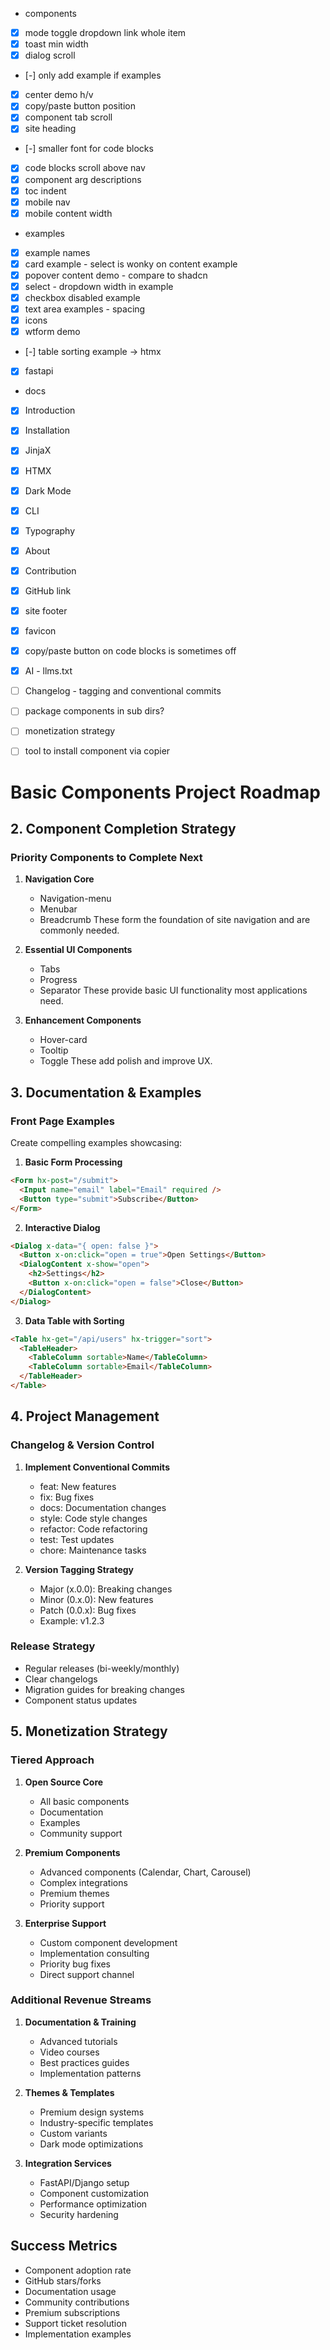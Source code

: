 - components
- [x] mode toggle dropdown link whole item
- [x] toast min width
- [x] dialog scroll 
- [-] only add example if examples
- [x] center demo h/v
- [x] copy/paste button position
- [x] component tab scroll 
- [x] site heading
- [-] smaller font for code blocks
- [x] code blocks scroll above nav
- [x] component arg descriptions
- [x] toc indent
- [x] mobile nav
- [x] mobile content width

- examples
- [x] example names
- [x] card example - select is wonky on content example
- [x] popover content demo - compare to shadcn
- [x] select - dropdown width in example
- [x] checkbox disabled example
- [x] text area examples - spacing
- [x] icons
- [x] wtform demo
- [-] table sorting example -> htmx
- [x] fastapi 

- docs
- [x] Introduction
- [x] Installation
- [x] JinjaX
- [x] HTMX
- [x] Dark Mode
- [x] CLI
- [x] Typography
- [x] About
- [x] Contribution
- [x] GitHub link
- [x] site footer
- [x] favicon
- [x] copy/paste button on code blocks is sometimes off
- [x] AI - llms.txt
- [ ] Changelog - tagging and conventional commits
- [ ] package components in sub dirs?
- [ ] monetization strategy
- [ ] tool to install component via copier



# Basic Components Project Roadmap


## 2. Component Completion Strategy

### Priority Components to Complete Next
1. **Navigation Core**
    - Navigation-menu
    - Menubar
    - Breadcrumb
      These form the foundation of site navigation and are commonly needed.

2. **Essential UI Components**
    - Tabs
    - Progress
    - Separator
      These provide basic UI functionality most applications need.

3. **Enhancement Components**
    - Hover-card
    - Tooltip
    - Toggle
      These add polish and improve UX.


## 3. Documentation & Examples

### Front Page Examples
Create compelling examples showcasing:
1. **Basic Form Processing**
```html
<Form hx-post="/submit">
  <Input name="email" label="Email" required />
  <Button type="submit">Subscribe</Button>
</Form>
```

2. **Interactive Dialog**
```html
<Dialog x-data="{ open: false }">
  <Button x-on:click="open = true">Open Settings</Button>
  <DialogContent x-show="open">
    <h2>Settings</h2>
    <Button x-on:click="open = false">Close</Button>
  </DialogContent>
</Dialog>
```

3. **Data Table with Sorting**
```html
<Table hx-get="/api/users" hx-trigger="sort">
  <TableHeader>
    <TableColumn sortable>Name</TableColumn>
    <TableColumn sortable>Email</TableColumn>
  </TableHeader>
</Table>
```

## 4. Project Management
### Changelog & Version Control
1. **Implement Conventional Commits**
    - feat: New features
    - fix: Bug fixes
    - docs: Documentation changes
    - style: Code style changes
    - refactor: Code refactoring
    - test: Test updates
    - chore: Maintenance tasks

2. **Version Tagging Strategy**
    - Major (x.0.0): Breaking changes
    - Minor (0.x.0): New features
    - Patch (0.0.x): Bug fixes
    - Example: v1.2.3

### Release Strategy
- Regular releases (bi-weekly/monthly)
- Clear changelogs
- Migration guides for breaking changes
- Component status updates

## 5. Monetization Strategy
### Tiered Approach
1. **Open Source Core**
    - All basic components
    - Documentation
    - Examples
    - Community support

2. **Premium Components**
    - Advanced components (Calendar, Chart, Carousel)
    - Complex integrations
    - Premium themes
    - Priority support

3. **Enterprise Support**
    - Custom component development
    - Implementation consulting
    - Priority bug fixes
    - Direct support channel

### Additional Revenue Streams
1. **Documentation & Training**
    - Advanced tutorials
    - Video courses
    - Best practices guides
    - Implementation patterns

2. **Themes & Templates**
    - Premium design systems
    - Industry-specific templates
    - Custom variants
    - Dark mode optimizations

3. **Integration Services**
    - FastAPI/Django setup
    - Component customization
    - Performance optimization
    - Security hardening


## Success Metrics
- Component adoption rate
- GitHub stars/forks
- Documentation usage
- Community contributions
- Premium subscriptions
- Support ticket resolution
- Implementation examples